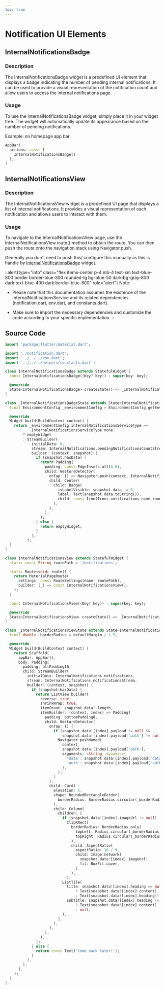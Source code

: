 ```yaml
---
toc: true
---
```


# Notification UI Elements

## InternalNotificationsBadge

### Description

The InternalNotificationsBadge widget is a predefined UI element that displays a badge indicating the number of pending internal notifications. It can be used to provide a visual representation of the notification count and allow users to access the internal notifications page.

### Usage

To use the InternalNotificationsBadge widget, simply place it in your widget tree. The widget will automatically update its appearance based on the number of pending notifications.

Example: on homepage app bar

```dart
AppBar(
  actions: const [
    InternalNotificationsBadge()
  ],
)
```

## InternalNotificationsView

### Description

The InternalNotificationsView widget is a predefined UI page that displays a list of internal notifications. It provides a visual representation of each notification and allows users to interact with them.

### Usage

To navigate to the InternalNotificationsView page, use the InternalNotificationsView.route() method to obtain the route. You can then push the route onto the navigation stack using Navigator.push.

Generally you don't need to push this/ configure this manually as this is handle by [InternalNotificationsBadge](#internalnotificationsbadge) widget.

::alert{type="info" class="flex items-center p-4 mb-4 text-sm text-blue-800 border border-blue-300 rounded-lg bg-blue-50 dark:bg-gray-800 dark:text-blue-400 dark:border-blue-800" role="alert"}
Note:   
- Please note that this documentation assumes the existence of the InternalNotificationsService and its related dependencies (notification.dart, env.dart, and constants.dart).

- Make sure to import the necessary dependencies and customize the code according to your specific implementation.
::

## Source Code

```dart
import 'package:flutter/material.dart';

import './notification.dart';
import '../../../env.dart';
import '../../../helpers/constants.dart';

class InternalNotificationsBadge extends StatefulWidget {
  const InternalNotificationsBadge({Key? key}) : super(key: key);

  @override
  State<InternalNotificationsBadge> createState() => _InternalNotificationsBadgeState();
}

class _InternalNotificationsBadgeState extends State<InternalNotificationsBadge> {
  final EnvironmentConfig _environmentConfig = EnvironmentConfig.getEnvConfig();

  @override
  Widget build(BuildContext context) {
    return _environmentConfig.internalNotificationsServiceType ==
            InternalNotificationsServiceType.none
        ? emptyWidget
        : StreamBuilder(
            initialData: 0,
            stream: InternalNotifications.pendingNotificationsCountStream,
            builder: (context, snapshot) {
              if (snapshot.hasData) {
                return Padding(
                  padding: const EdgeInsets.all(8.0),
                  child: GestureDetector(
                    onTap: () => Navigator.push(context, InternalNotificationsView.route()),
                    child: Center(
                      child: Badge(
                        isLabelVisible: snapshot.data != 0,
                        label: Text(snapshot.data.toString()),
                        child: const Icon(Icons.notifications_none_rounded),
                      ),
                    ),
                  ),
                );
              } else {
                return emptyWidget;
              }
            },
          );
  }
}

class InternalNotificationsView extends StatefulWidget {
  static const String routePath = '/notifications';

  static Route<void> route() {
    return MaterialPageRoute(
      settings: const RouteSettings(name: routePath),
      builder: (_) => const InternalNotificationsView(),
    );
  }

  const InternalNotificationsView({Key? key}) : super(key: key);

  @override
  State<InternalNotificationsView> createState() => _InternalNotificationsViewState();
}

class _InternalNotificationsViewState extends State<InternalNotificationsView> {
  final double _borderRadius = defaultMargin / 1.5;

  @override
  Widget build(BuildContext context) {
    return Scaffold(
      appBar: AppBar(),
      body: Padding(
        padding: allPadding16,
        child: StreamBuilder(
          initialData: InternalNotifications.notifications,
          stream: InternalNotifications.notificationsStream,
          builder: (context, snapshot) {
            if (snapshot.hasData) {
              return ListView.builder(
                reverse: true,
                shrinkWrap: true,
                itemCount: snapshot.data!.length,
                itemBuilder: (context, index) => Padding(
                  padding: bottomPadding8,
                  child: GestureDetector(
                    onTap: () {
                      if (snapshot.data![index].payload != null &&
                          snapshot.data![index].payload['path'] != null) {
                        Navigator.pushNamed(
                          context,
                          snapshot.data![index].payload['path'],
                          arguments: <String, dynamic>{
                            'data': snapshot.data![index].payload['data'],
                            'auth': snapshot.data![index].payload['auth'],
                          },
                        );
                      }
                    },
                    child: Card(
                      elevation: 5,
                      shape: RoundedRectangleBorder(
                        borderRadius: BorderRadius.circular(_borderRadius),
                      ),
                      child: Column(
                        children: [
                          if (snapshot.data![index].imageUrl != null)
                            ClipRRect(
                              borderRadius: BorderRadius.only(
                                topLeft: Radius.circular(_borderRadius),
                                topRight: Radius.circular(_borderRadius),
                              ),
                              child: AspectRatio(
                                aspectRatio: 16 / 9,
                                child: Image.network(
                                  snapshot.data![index].imageUrl!,
                                  fit: BoxFit.cover,
                                ),
                              ),
                            ),
                          ListTile(
                            title: snapshot.data![index].heading == null
                                ? Text(snapshot.data![index].content)
                                : Text(snapshot.data![index].heading!),
                            subtitle: snapshot.data![index].heading != null
                                ? Text(snapshot.data![index].content)
                                : null,
                          ),
                        ],
                      ),
                    ),
                  ),
                ),
              );
            } else {
              return const Text('Come back later!');
            }
          },
        ),
      ),
    );
  }
}
```
